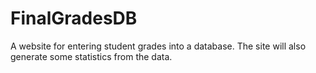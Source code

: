 # FinalGradesDB
A website for entering student grades into a database. The site will also generate some statistics from the data. 
